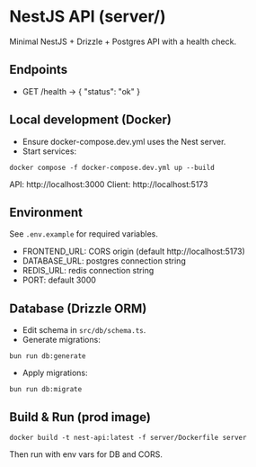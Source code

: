 # NestJS API (server/)

Minimal NestJS + Drizzle + Postgres API with a health check.

## Endpoints

- GET /health -> { "status": "ok" }

## Local development (Docker)

- Ensure docker-compose.dev.yml uses the Nest server.
- Start services:

```
docker compose -f docker-compose.dev.yml up --build
```

API: http://localhost:3000
Client: http://localhost:5173

## Environment

See `.env.example` for required variables.

- FRONTEND_URL: CORS origin (default http://localhost:5173)
- DATABASE_URL: postgres connection string
- REDIS_URL: redis connection string
- PORT: default 3000

## Database (Drizzle ORM)

- Edit schema in `src/db/schema.ts`.
- Generate migrations:
```
bun run db:generate
```
- Apply migrations:
```
bun run db:migrate
```

## Build & Run (prod image)

```
docker build -t nest-api:latest -f server/Dockerfile server
```

Then run with env vars for DB and CORS.